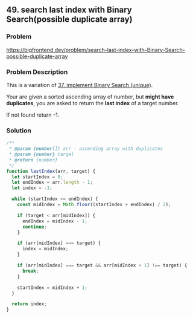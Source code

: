 ## 49. search last index with Binary Search(possible duplicate array)

### Problem

https://bigfrontend.dev/problem/search-last-index-with-Binary-Search-possible-duplicate-array

### Problem Description

This is a variation of [37. implement Binary Search (unique)](https://bigfrontend.dev/problem/implement-Binary-Search-Unique).

Your are given a sorted ascending array of number, but **might have duplicates**, you are asked to return the **last index** of a target number.

If not found return -1.

### Solution

```js
/**
 * @param {number[]} arr - ascending array with duplicates
 * @param {number} target
 * @return {number}
 */
function lastIndex(arr, target) {
  let startIndex = 0;
  let endIndex = arr.length - 1;
  let index = -1;

  while (startIndex <= endIndex) {
    const midIndex = Math.floor((startIndex + endIndex) / 2);

    if (target < arr[midIndex]) {
      endIndex = midIndex - 1;
      continue;
    }

    if (arr[midIndex] === target) {
      index = midIndex;
    }

    if (arr[midIndex] === target && arr[midIndex + 1] !== target) {
      break;
    }

    startIndex = midIndex + 1;
  }

  return index;
}
```
